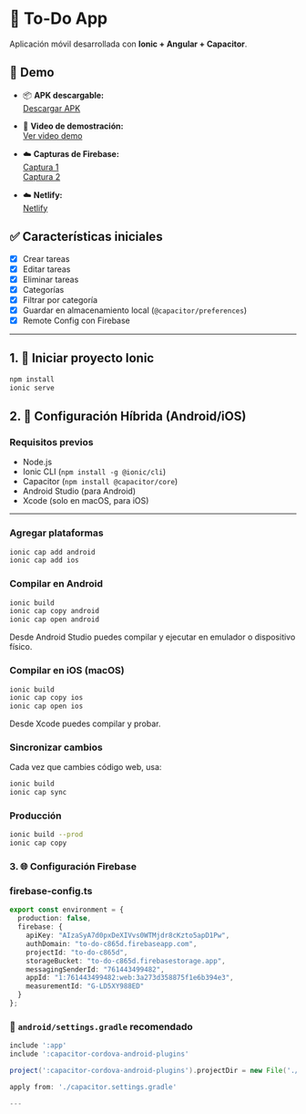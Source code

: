 # 📱 To-Do App

Aplicación móvil desarrollada con **Ionic + Angular + Capacitor**.

## 🚀 Demo

- 📦 **APK descargable:**  
  [Descargar APK](https://drive.google.com/file/d/1kqlzw0cc5DI0qWvIapbjGI6apAwkahnq/view?usp=drive_link)

- 🎥 **Video de demostración:**  
  [Ver video demo](https://drive.google.com/file/d/1m57h53FjZ3JgnX20t9rwzHcVxvLDPady/view?usp=drive_link)

- ☁️ **Capturas de Firebase:**  
  [Captura 1](https://prnt.sc/xfZanNuRU5v_)  
  [Captura 2](https://prnt.sc/wM75ZcteWM-5)

- ☁️ **Netlify:**  
  [Netlify](https://to-do-app-0125.netlify.app) 


## ✅ Características iniciales
- [x] Crear tareas
- [x] Editar tareas
- [x] Eliminar tareas
- [x] Categorías
- [x] Filtrar por categoría
- [x] Guardar en almacenamiento local (`@capacitor/preferences`)
- [x] Remote Config con Firebase

---

## 1. 🚀 Iniciar proyecto Ionic
```bash
npm install
ionic serve
```

## 2. 📱 Configuración Híbrida (Android/iOS)

### Requisitos previos
- Node.js
- Ionic CLI (`npm install -g @ionic/cli`)
- Capacitor (`npm install @capacitor/core`)
- Android Studio (para Android)
- Xcode (solo en macOS, para iOS)

---

### Agregar plataformas
```bash
ionic cap add android
ionic cap add ios
```

### Compilar en Android
```bash
ionic build
ionic cap copy android
ionic cap open android
```
Desde Android Studio puedes compilar y ejecutar en emulador o dispositivo físico.

### Compilar en iOS (macOS)
```bash
ionic build
ionic cap copy ios
ionic cap open ios
```
Desde Xcode puedes compilar y probar.

### Sincronizar cambios
Cada vez que cambies código web, usa:
```bash
ionic build
ionic cap sync
```

### Producción
```bash
ionic build --prod
ionic cap copy
```

### 3. 🌐 Configuración Firebase

### firebase-config.ts
```ts
export const environment = {
  production: false,
  firebase: {
    apiKey: "AIzaSyA7d0pxDeXIVvs0WTMjdr8cKzto5apD1Pw",
    authDomain: "to-do-c865d.firebaseapp.com",
    projectId: "to-do-c865d",
    storageBucket: "to-do-c865d.firebasestorage.app",
    messagingSenderId: "761443499482",
    appId: "1:761443499482:web:3a273d358875f1e6b394e3",
    measurementId: "G-LD5XY988ED"
  }
};
```

### 📄 `android/settings.gradle` recomendado
```gradle
include ':app'
include ':capacitor-cordova-android-plugins'

project(':capacitor-cordova-android-plugins').projectDir = new File('./capacitor-cordova-android-plugins')

apply from: './capacitor.settings.gradle'

---



